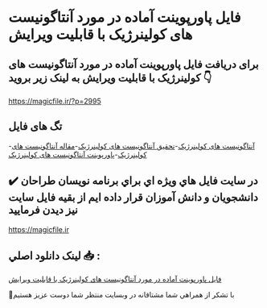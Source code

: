 # فایل پاورپوینت آماده در مورد آنتاگونیست های کولینرژیک با قابلیت ویرایش

## برای دریافت فایل پاورپوینت آماده در مورد آنتاگونیست های کولینرژیک با قابلیت ویرایش به لینک زیر بروید 👇

https://magicfile.ir/?p=2995

## تگ های فایل

-[آنتاگونیست های کولینرژیک](https://magicfile.ir/product/%d9%be%d8%a7%d9%88%d8%b1%d9%be%d9%88%db%8c%d9%86%d8%aa-%d8%a2%d9%85%d8%a7%d8%af%d9%87-%d8%af%d8%b1-%d9%85%d9%88%d8%b1%d8%af-%d8%a2%d9%86%d8%aa%d8%a7%da%af%d9%88%d9%86%db%8c%d8%b3%d8%aa-%d9%87%d8%a7%db%8c-%da%a9%d9%88%d9%84%db%8c%d9%86%d8%b1%da%98%db%8c%da%a9/)-[تحقیق آنتاگونیست های کولینرژیک](https://magicfile.ir/product/%d9%be%d8%a7%d9%88%d8%b1%d9%be%d9%88%db%8c%d9%86%d8%aa-%d8%a2%d9%85%d8%a7%d8%af%d9%87-%d8%af%d8%b1-%d9%85%d9%88%d8%b1%d8%af-%d8%a2%d9%86%d8%aa%d8%a7%da%af%d9%88%d9%86%db%8c%d8%b3%d8%aa-%d9%87%d8%a7%db%8c-%da%a9%d9%88%d9%84%db%8c%d9%86%d8%b1%da%98%db%8c%da%a9/)-[مقاله آنتاگونیست های کولینرژیک](https://magicfile.ir/product/%d9%be%d8%a7%d9%88%d8%b1%d9%be%d9%88%db%8c%d9%86%d8%aa-%d8%a2%d9%85%d8%a7%d8%af%d9%87-%d8%af%d8%b1-%d9%85%d9%88%d8%b1%d8%af-%d8%a2%d9%86%d8%aa%d8%a7%da%af%d9%88%d9%86%db%8c%d8%b3%d8%aa-%d9%87%d8%a7%db%8c-%da%a9%d9%88%d9%84%db%8c%d9%86%d8%b1%da%98%db%8c%da%a9/)-[پاورپوینت آنتاگونیست های کولینرژیک](https://magicfile.ir/product/%d9%be%d8%a7%d9%88%d8%b1%d9%be%d9%88%db%8c%d9%86%d8%aa-%d8%a2%d9%85%d8%a7%d8%af%d9%87-%d8%af%d8%b1-%d9%85%d9%88%d8%b1%d8%af-%d8%a2%d9%86%d8%aa%d8%a7%da%af%d9%88%d9%86%db%8c%d8%b3%d8%aa-%d9%87%d8%a7%db%8c-%da%a9%d9%88%d9%84%db%8c%d9%86%d8%b1%da%98%db%8c%da%a9/)

## ✔️ در سايت فايل هاي ويژه اي براي برنامه نويسان طراحان دانشجويان و دانش آموزان قرار داده ايم از بقيه فايل سايت نيز ديدن فرماييد

https://magicfile.ir


## لينک دانلود اصلي 📥 :

[فایل پاورپوینت آماده در مورد آنتاگونیست های کولینرژیک با قابلیت ویرایش](https://magicfile.ir/product/%d9%be%d8%a7%d9%88%d8%b1%d9%be%d9%88%db%8c%d9%86%d8%aa-%d8%a2%d9%85%d8%a7%d8%af%d9%87-%d8%af%d8%b1-%d9%85%d9%88%d8%b1%d8%af-%d8%a2%d9%86%d8%aa%d8%a7%da%af%d9%88%d9%86%db%8c%d8%b3%d8%aa-%d9%87%d8%a7%db%8c-%da%a9%d9%88%d9%84%db%8c%d9%86%d8%b1%da%98%db%8c%da%a9/) 


🙏با تشکر از همراهي شما مشتاقانه در وبسایت منتظر شما دوست عزیز هستیم

